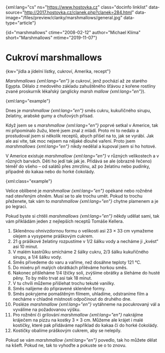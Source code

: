 
{xml:lang="cs" ns="https://www.hostovka.cz" class="docinfo linklist" data-source="http://2017.hostovka.cz/clanek.php?clanek=284.html" data-image="/files/preview/clanky/marshmallows/general.jpg" data-type="article"}

{id="marshmallows" ctime="2008-02-12" author="Michael Klíma" short="Marshmallows" mtime="2019-11-07"}

# Cukroví marshmallows

{kw="jídla a jídelní lístky, cukroví, Amerika, recept"}

_Marshmallows {xml:lang="en"}_ je cukroví, jenž pochází až ze starého Egypta. Dělalo z medového základu zahuštěného šťávou z kořene rostliny zvané proskurník lékařský (anglicky _marsh mallow {xml:lang="en"}_).

{xml:lang="example"}

Dnes je _marshmallow {xml:lang="en"}_ směs cukru, kukuřičného sirupu, želatiny, arabské gumy a chuťových přísad.

Když jsem se s _marshmallow {xml:lang="en"}_ poprvé setkal v Americe, tak mi připomínalo žužu, které jsem znal z mládí. Proto mi to nedalo a prostudoval jsem si několik receptů, abych přišel na to, jak se vyrábí. Jak ale asi víte, tak moc nejsem na nějaké dlouhé vaření. Proto jsem _marshmallows {xml:lang="en"}_ nikdy nedělal a kupoval jsem si ho hotové.

V Americe existuje _marshmallow {xml:lang="en"}_ v různých velikostech a v různých barvách. Děti ho jedí tak jak je. Přidává se ale (obrazně řečeno) téměř do všeho – od salátů přes zmrzlinu, až po želatinu nebo pudinky, případně do kakaa nebo do horké čokolády.

{xml:class="example"}

Velice oblíbené je _marshmallow {xml:lang="en"}_ opékané nebo rožněné nad otevřeným ohněm. Musí se to ale trochu umět. Pokud to trochu přeženete, tak vám to _marshmallow {xml:lang="en"}_ chytne plamenem a je po legraci.

Pokud byste si chtěli _marshmallows {xml:lang="en"}_ někdy udělat sami, tak vám přikládám jeden z nejlepších receptů Tomáše Kellera. 

 1. Skleněnou ohnivzdornou formu o velikosti asi 23 × 33 cm vymažeme olejem a vysypeme práškovým cukrem.
 2. 21 g práškové želatiny rozpustíme v 1/2 šálku vody a necháme ji „kvést“ asi 10 minut.
 3. V malém kastrůlku smícháme 2 šálky cukru, 2/3 šálku kukuřičného sirupu, a 1/4 šálku vody.
 4. Směs přivedeme do varu a vaříme, než dosáhne teploty 121 °C.
 5. Do mixéru při malých obrátkách přiléváme horkou směs.
 6. Nakonec přišleháme 1/4 lžičky soli, zvýšíme obrátky a šleháme do husté pěny. To by mělo trvat asi tak 18 minut.
 7. V tu chvíli můžeme přišlehat trochu tekuté vanilky.
 8. Směs nalijeme do připravené skleněné formy.
 9. Směs pokryjeme pomaštěným filmem, uhladíme, odstraníme film a necháme v chladné místnosti odpočinout do druhého dne.
 10. Posléze _marshmallow {xml:lang="en"}_ vytáhneme na pocukrovaný vál a vyválíme na požadovanou výšku.
 11. Pro rožnění či grilování _marshmallow {xml:lang="en"}_ nakrájíme kráječem na pizzu na kostky 3 × 3 cm. Můžeme ale krájet i malé kostičky, které pak přidáváme například do kakaa či do horké čokolády.
 12. Kostičky obalíme práškovým cukrem, aby se nelepily.

Pokud se vám _marshmallow {xml:lang="en"}_ povedlo, tak ho můžete dělat na kšeft. Pokud ne, tak to vyhoďte a pokuste se o to znovu.

